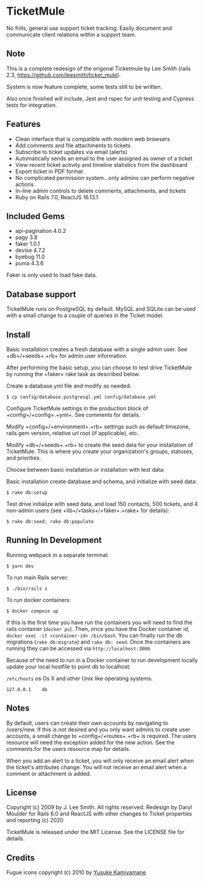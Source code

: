 # TicketMule

No frills, general use support ticket tracking. Easily document and communicate client relations within a support team.

## Note

This is a complete redesign of the origonal Ticketmule by Lee Smith (rails 2.3, <https://github.com/leesmith/ticket_mule>).

System is now feature complete, some tests still to be written.

Also once finished will include, Jest and rspec for unit testing and Cypress tests for integration.

## Features

* Clean interface that is compatible with modern web browsers
* Add comments and file attachments to tickets
* Subscribe to ticket updates via email (alerts)
* Automatically sends an email to the user assigned as owner of a ticket
* View recent ticket activity and timeline statistics from the dashboard
* Export ticket in PDF format
* No complicated permission system...only admins can perform negative actions
* In-line admin controls to delete comments, attachments, and tickets
* Ruby on Rails 7.0, ReactJS 16.13.1


## Included Gems

* api-pagination 4.0.2
* pagy 3.8
* faker 1.0.1
* devise 4.7.2
* byebug 11.0
* puma 4.3.6

Faker is only used to load fake data.

## Database support

TicketMule runs on PostgreSQL by default. MySQL and SQLite can be used with a small change to a couple of queries in the Ticket model.

## Install

Basic installation creates a fresh database with a single admin user. See +db+/+seeds+.+rb+ for admin user information.

After performing the basic setup, you can choose to test drive TicketMule by running the +faker+ rake task as described below.

Create a database.yml file and modify as needed:

```$ cp config/database.postgresql.yml config/database.yml```

Configure TicketMule settings in the production block of +config+/+config+.+yml+. See comments for details.

Modify +config+/+environment+.+rb+ settings such as default timezone, rails gem version, relative url root (if applicable), etc.

Modify +db+/+seeds+.+rb+ to create the seed data for your installation of TicketMule. This is where you create your organization's groups, statuses, and priorities.

Choose between basic installation or installation with test data:

Basic installation create database and schema, and initialize with seed data:

```$ rake db:setup```

Test drive initialize with seed data, and load 150 contacts, 500 tickets, and 4 non-admin users (see +lib+/+tasks+/+faker+.+rake+ for details):

```$ rake db:seed; rake db:populate```

## Running In Development

Running webpack in a separate terminal:

```$ yarn dev```

To run main Rails server:

```$ ./bin/rails s```

To run docker containers:

```$ docker compose up```

If this is the first time you have run the containers you will need to find the rails container (`docker ps`). Then, once you have the Docker container id, `docker exec -it <container-id> /bin/bash`.  You can finally run the db migrations (`rake db:migrate`) and `rake db: seed`.  Once the containers are running they can be accessed via `http://localhost:3000`.

Because of the need to run in a Docker container to run development locally update your local hostfile to point db to localhost:

``/etc/hosts`` os Os X and other Unix like operating systems.

```127.0.0.1	db```

## Notes

By default, users can create their own accounts by navigating to /users/new. If this is not desired and you only want admins to create user accounts, a small change to +config+/+routes+.+rb+ is required. The users resource will need the exception added for the new action. See the comments for the users resource map for details.

When you add an alert to a ticket, you will only receive an email alert when the ticket's attributes change. You will not receive an email alert when a comment or attachment is added.

## License

Copyright (c) 2009 by J. Lee Smith. All rights reserved. Redesign by Daryl Moulder for Rails 6.0 and ReactJS with other changes to Ticket properties and reporting (c) 2020

TicketMule is released under the MIT License. See the LICENSE file for details.

## Credits

Fugue icons copyright (c) 2010 by [Yusuke Kamiyamane](http://p.yusukekamiyamane.com/)

